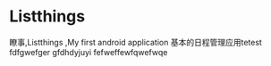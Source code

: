# Listthings
瞭事,Listthings ,My first android application
基本的日程管理应用tetest
fdfgwefger
gfdhdyjuyi
fefweffewfqwefwqe
